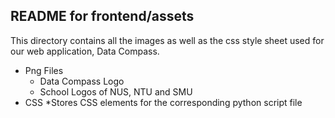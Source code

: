 ## **README for frontend/assets**

This directory contains all the images as well as the css style sheet used for our web application, Data Compass.

* Png Files
	* Data Compass Logo
	* School Logos of NUS, NTU and SMU
* CSS
	*Stores CSS elements for the corresponding python script file
